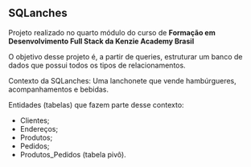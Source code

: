## SQLanches
Projeto realizado no quarto módulo do curso de **Formação em Desenvolvimento Full Stack da Kenzie Academy Brasil**

O objetivo desse projeto é, a partir de queries, estruturar um banco de dados que possui todos os tipos de relacionamentos. 

Contexto da SQLanches: Uma lanchonete que vende hambúrgueres, acompanhamentos e bebidas.

Entidades (tabelas) que fazem parte desse contexto:

- Clientes;
- Endereços;
- Produtos;
- Pedidos;
- Produtos_Pedidos (tabela pivô).
